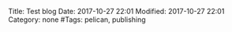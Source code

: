 Title: Test blog
Date: 2017-10-27 22:01
Modified: 2017-10-27 22:01
Category: none 
#Tags: pelican, publishing
